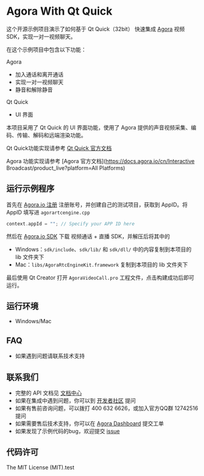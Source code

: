 # Agora With Qt Quick

这个开源示例项目演示了如何基于 Qt Quick（32bit） 快速集成 [Agora](www.agora.io) 视频 SDK，实现一对一视频聊天。

在这个示例项目中包含以下功能：

Agora 

- 加入通话和离开通话
- 实现一对一视频聊天
- 静音和解除静音

Qt Quick

- UI 界面

本项目采用了 Qt Quick 的 UI 界面功能，使用了 Agora 提供的声音视频采集、编码、传输、解码和远端渲染功能。

Qt Quick功能实现请参考 [Qt Quick 官方文档](https://doc.qt.io/qt-5/qtquick-index.html)

Agora 功能实现请参考 [Agora 官方文档](https://docs.agora.io/cn/Interactive Broadcast/product_live?platform=All Platforms)

## 运行示例程序
首先在 [Agora.io 注册](https://dashboard.agora.io/cn/signup/) 注册账号，并创建自己的测试项目，获取到 AppID。将 AppID 填写进 `agorartcengine.cpp`

```c++
context.appId = ""; // Specify your APP ID here
```
然后在 [Agora.io SDK](https://www.agora.io/cn/download/) 下载 视频通话 + 直播 SDK，并解压后将其中的

* Windows：`sdk/include`、`sdk/lib/` 和 `sdk/dll/` 中的内容复制到本项目的 lib 文件夹下
* Mac：`libs/AgoraRtcEngineKit.framework` 复制到本项目的 lib 文件夹下

最后使用 Qt Creator 打开 `AgoraVideoCall.pro` 工程文件，点击构建成功后即可运行。

## 运行环境
* Windows/Mac

## FAQ
- 如果遇到问题请联系技术支持

## 联系我们

- 完整的 API 文档见 [文档中心](https://docs.agora.io/cn/)
- 如果在集成中遇到问题，你可以到 [开发者社区](https://dev.agora.io/cn/) 提问
- 如果有售前咨询问题，可以拨打 400 632 6626，或加入官方QQ群 12742516 提问
- 如果需要售后技术支持，你可以在 [Agora Dashboard](https://dashboard.agora.io) 提交工单
- 如果发现了示例代码的bug，欢迎提交 [issue](https://github.com/AgoraIO/Agora-with-QT/issues)

## 代码许可

The MIT License (MIT).t e s t  
 